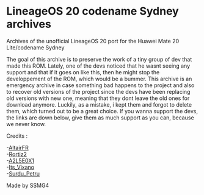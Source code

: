# LineageOS 20 codename Sydney archives
Archives of the unofficial LineageOS 20 port for the Huawei Mate 20 Lite/codename Sydney

The goal of this archive is to preserve the work of a tiny group of dev that made this ROM.
Lately, one of the devs noticed that he wasnt seeing any support and that if it goes on like this, 
then he might stop the developpement of the ROM, which would be a bummer. This archive is an emergency archive
in case something bad happens to the project and also to recover old versions of the project since
the devs have been replacing old versions with new one, meaning that they dont leave the old ones
for download anymore. Luckily, as a mistake, i kept them and forgot to delete them, which turned
out to be a great choice. If you wanna support the devs, the links are down below, give them as much
support as you can, because we never know.

Credits :

-<a href="https://xdaforums.com/m/11572895/">AltairFR​</a><br>-<a href="https://xdaforums.com/m/8978978/">Rortiz2​</a><br>-<a href="https://xdaforums.com/m/11205697/">A2L5E0X1​​</a><br>-<a href="https://xdaforums.com/m/9305611/">Its_Vixano​</a><br>-<a href="https://xdaforums.com/m/2335078/">Surdu_Petru​</a>

Made by SSMG4
